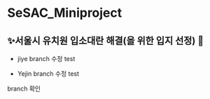 # SeSAC_Miniproject  
## ✨서울시 유치원 입소대란 해결(을 위한 입지 선정) 👶  

+ jiye branch 수정 test

+ Yejin branch 수정 test

branch 확인